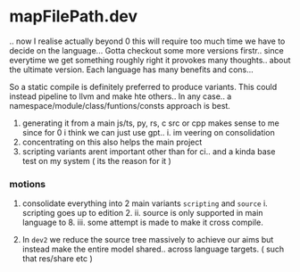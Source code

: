 # mapFilePath.dev
.. 
now I realise actually beyond 0 this will require too much time we have to decide on the language... Gotta checkout some more versions firstr.. since everytime we get something roughly right it provokes many thoughts.. about the ultimate version. Each language has many benefits and cons... 

So a static compile is definitely preferred to produce variants. This could instead pipeline to llvm and make hte others.. 
In any case.. a namespace/module/class/funtions/consts approach is best.

1. generating it from a main js/ts, py, rs, c src or cpp makes sense to me since for 0 i think we can just use gpt.. 
  i. im veering on consolidation
2. concentrating on this also helps the main project
3. scripting variants arent important other than for ci.. and a kinda base test on my system ( its the reason for it ) 

### motions
1. consolidate everything into 2 main variants `scripting` and `source`
  i. scripting goes up to edition 2. 
  ii. source is only supported in main language to 8.
  iii. some attempt is made to make it cross compile.

2. In `dev2` we reduce the source tree massively to achieve our aims but instead make the entire model shared.. across language targets. ( such that res/share etc ) 
